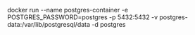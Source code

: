 docker run --name postgres-container -e POSTGRES_PASSWORD=postgres -p 5432:5432 -v postgres-data:/var/lib/postgresql/data -d postgres

